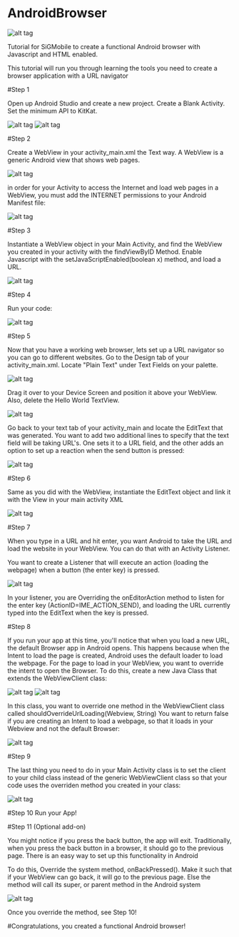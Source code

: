 # AndroidBrowser
![alt tag](https://www-s.acm.illinois.edu/sigmobile/sig_mobile-01.png)

Tutorial for SiGMobile to create a functional Android browser with Javascript and HTML enabled.

This tutorial will run you through learning the tools you need to create a browser application with a URL navigator

#Step 1

Open up Android Studio and create a new project. Create a Blank Activity. Set the minimum API to KitKat.

![alt tag](http://i.imgur.com/VeQyOZJ.png)
![alt tag](http://i.imgur.com/muncqjk.png)


#Step 2

Create a WebView in your activity_main.xml the Text way. A WebView is a generic Android view that shows web pages.

![alt tag](http://i.imgur.com/fXnfy1p.png)

in order for your Activity to access the Internet and load web pages in a WebView, you must add the INTERNET permissions
to your Android Manifest file:

![alt tag](http://i.imgur.com/i1H2nRI.png)

#Step 3

Instantiate a WebView object in your Main Activity, and find the WebView you created in your activity with the
findViewByID Method.
Enable Javascript with the setJavaScriptEnabled(boolean x) method, and load a URL.

![alt tag](http://i.imgur.com/xgmzAkI.jpg)

#Step 4

Run your code:

![alt tag](http://i.imgur.com/k28D4Ws.png)


#Step 5

Now that you have a working web browser, lets set up a URL navigator so you can go to different websites.
Go to the Design tab of your activity_main.xml. Locate "Plain Text" under Text Fields on your palette. 

![alt tag](http://i.imgur.com/CDxfNhQ.jpg)

Drag it over to your Device Screen and position it above your WebView. Also, delete the Hello World TextView.

![alt tag](http://i.imgur.com/B6z1LCq.jpg)

Go back to your text tab of your activity_main and locate the EditText that was generated. You want to add two additional
lines to specify that the text field will be taking URL's. One sets it to a URL field, and the other adds an option to
set up a reaction when the send button is pressed:

![alt tag](http://i.imgur.com/KqXTyAa.jpg)

#Step 6

Same as you did with the WebView, instantiate the EditText object and link it with the View in your main activity XML

![alt tag](http://i.imgur.com/1CMKbLv.jpg)


#Step 7

When you type in a URL and hit enter, you want Android to take the URL and load the website in your WebView.
You can do that with an Activity Listener.

You want to create a Listener that will execute an action (loading the webpage) when a button (the enter key) is pressed.

![alt tag](http://i.imgur.com/4k8xM3p.jpg)


In your listener, you are Overriding the onEditorAction method to listen for the enter key (ActionID=IME_ACTION_SEND),
and loading the URL currently typed into the EditText when the key is pressed.


#Step 8

If you run your app at this time, you'll notice that when you load a new URL, the default Browser app in Android opens.
This happens because when the Intent to load the page is created, Android uses the default loader to load the webpage.
For the page to load in your WebView, you want to override the intent to open the Browser.
To do this, create a new Java Class that extends the WebViewClient class:

![alt tag](http://i.imgur.com/pPtAT6j.jpg)
![alt tag](http://i.imgur.com/ANi6FTA.png)


In this class, you want to override one method in the WebViewClient class called shouldOverrideUrlLoading(Webview, String)
You want to return false if you are creating an Intent to load a webpage, so that it loads in your
Webview and not the default Browser:

![alt tag](http://i.imgur.com/XRmq1V2.png)


#Step 9

The last thing you need to do in your Main Activity class is to set the client to your child class instead of the
generic WebViewClient class so that your code uses the overriden method you created in your class:

![alt tag](http://i.imgur.com/Ynir2Rt.jpg)


#Step 10
Run your App!



#Step 11 (Optional add-on)

You might notice if you press the back button, the app will exit. Traditionally, when you press the back button
in a browser, it should go to the previous page. There is an easy way to set up this functionality in Android

To do this, Override the system method, onBackPressed(). Make it such that if your WebView can go back, it will
go to the previous page. Else the method will call its super, or parent method in the Android system

![alt tag](http://i.imgur.com/mHiYIfU.jpg)

Once you override the method, see Step 10!


#Congratulations, you created a functional Android browser!
